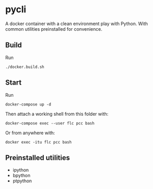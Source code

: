 # pycli

A docker container with a clean environment play with Python. With common
utilities preinstalled for convenience.

## Build

Run
```
./docker.build.sh
```

## Start

Run
```
docker-compose up -d
```

Then attach a working shell from this folder with:
```
docker-compose exec --user flc pcc bash
```

Or from anywhere with:
```
docker exec -itu flc pcc bash
```

## Preinstalled utilities

- ipython
- bpython
- ptpython

